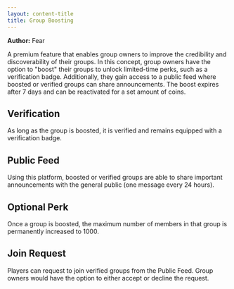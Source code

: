 ```yaml
---
layout: content-title
title: Group Boosting
---
```


<script>
$( document ).ready( function ( ) { $( 'h1' ).prepend( '<span class="badge badge-type">Group</span>&nbsp;' ) } );
</script>

<div class="content-linebreak"></div>

**Author:** Fear

A premium feature that enables group owners to improve the credibility and discoverability of their groups. In this concept, group owners have the option to "boost" their groups to unlock limited-time perks, such as a verification badge. Additionally, they gain access to a public feed where boosted or verified groups can share announcements. The boost expires after 7 days and can be reactivated for a set amount of coins.

<div class="content-linebreak"></div>

<div class="content-image" data-url="/docs/assets/images/concepts/groupboosting1.png" data-width="600px" data-label=""></div>

<div class="content-linebreak"></div>

## Verification

As long as the group is boosted, it is verified and remains equipped with a verification badge.

<div class="content-linebreak"></div>

<div class="content-image" data-url="/docs/assets/images/concepts/verification.png" data-width="600px" data-label=""></div>

<div class="content-linebreak"></div>

## Public Feed

Using this platform, boosted or verified groups are able to share important announcements with the general public (one message every 24 hours).

<div class="content-linebreak"></div>

<div class="content-image" data-url="/docs/assets/images/concepts/groupboosting2.png" data-width="600px" data-label=""></div>

<div class="content-linebreak"></div>

## Optional Perk

Once a group is boosted, the maximum number of members in that group is permanently increased to 1000.

<div class="content-linebreak"></div>

<div class="content-image" data-url="/docs/assets/images/concepts/increasemembers.png" data-width="600px" data-label=""></div>

<div class="content-linebreak"></div>

## Join Request

Players can request to join verified groups from the Public Feed. Group owners would have the option to either accept or decline the request.

<div class="content-linebreak"></div>

<div class="content-image" data-url="/docs/assets/images/concepts/groupboosting3.png" data-width="600px" data-label=""></div>

<div class="content-linebreak"></div>

<div class="content-linebreak"></div>

<div class="content-image" data-url="/docs/assets/images/concepts/groupboosting4.png" data-width="600px" data-label=""></div>

<div class="content-linebreak"></div>


